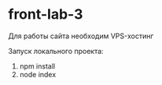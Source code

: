 # front-lab-3
 
Для работы сайта необходим VPS-хостинг

Запуск локального проекта:
1. npm install
2. node index
